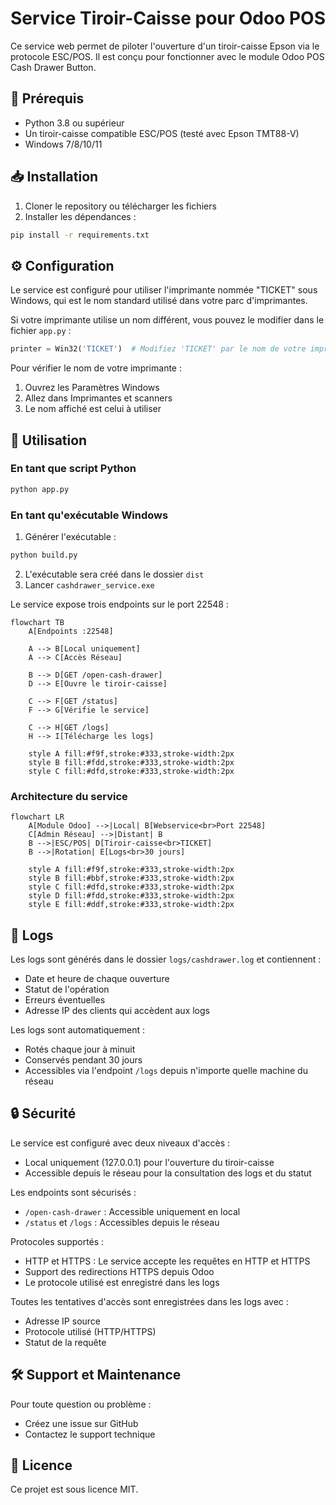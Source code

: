 # Service Tiroir-Caisse pour Odoo POS

Ce service web permet de piloter l'ouverture d'un tiroir-caisse Epson via le protocole ESC/POS. Il est conçu pour fonctionner avec le module Odoo POS Cash Drawer Button.

## 🔧 Prérequis

- Python 3.8 ou supérieur
- Un tiroir-caisse compatible ESC/POS (testé avec Epson TMT88-V)
- Windows 7/8/10/11

## 📥 Installation

1. Cloner le repository ou télécharger les fichiers
2. Installer les dépendances :
```bash
pip install -r requirements.txt
```

## ⚙️ Configuration

Le service est configuré pour utiliser l'imprimante nommée "TICKET" sous Windows, qui est le nom standard utilisé dans votre parc d'imprimantes.

Si votre imprimante utilise un nom différent, vous pouvez le modifier dans le fichier `app.py` :
```python
printer = Win32('TICKET')  # Modifiez 'TICKET' par le nom de votre imprimante Windows
```

Pour vérifier le nom de votre imprimante :
1. Ouvrez les Paramètres Windows
2. Allez dans Imprimantes et scanners
3. Le nom affiché est celui à utiliser

## 🚀 Utilisation

### En tant que script Python

```bash
python app.py
```

### En tant qu'exécutable Windows

1. Générer l'exécutable :
```bash
python build.py
```

2. L'exécutable sera créé dans le dossier `dist`
3. Lancer `cashdrawer_service.exe`

Le service expose trois endpoints sur le port 22548 :

```mermaid
flowchart TB
    A[Endpoints :22548]
    
    A --> B[Local uniquement]
    A --> C[Accès Réseau]
    
    B --> D[GET /open-cash-drawer]
    D --> E[Ouvre le tiroir-caisse]
    
    C --> F[GET /status]
    F --> G[Vérifie le service]
    
    C --> H[GET /logs]
    H --> I[Télécharge les logs]

    style A fill:#f9f,stroke:#333,stroke-width:2px
    style B fill:#fdd,stroke:#333,stroke-width:2px
    style C fill:#dfd,stroke:#333,stroke-width:2px
```

### Architecture du service

```mermaid
flowchart LR
    A[Module Odoo] -->|Local| B[Webservice<br>Port 22548]
    C[Admin Réseau] -->|Distant| B
    B -->|ESC/POS| D[Tiroir-caisse<br>TICKET]
    B -->|Rotation| E[Logs<br>30 jours]

    style A fill:#f9f,stroke:#333,stroke-width:2px
    style B fill:#bbf,stroke:#333,stroke-width:2px
    style C fill:#dfd,stroke:#333,stroke-width:2px
    style D fill:#fdd,stroke:#333,stroke-width:2px
    style E fill:#ddf,stroke:#333,stroke-width:2px
```

## 📝 Logs

Les logs sont générés dans le dossier `logs/cashdrawer.log` et contiennent :
- Date et heure de chaque ouverture
- Statut de l'opération
- Erreurs éventuelles
- Adresse IP des clients qui accèdent aux logs

Les logs sont automatiquement :
- Rotés chaque jour à minuit
- Conservés pendant 30 jours
- Accessibles via l'endpoint `/logs` depuis n'importe quelle machine du réseau

## 🔒 Sécurité

Le service est configuré avec deux niveaux d'accès :
- Local uniquement (127.0.0.1) pour l'ouverture du tiroir-caisse
- Accessible depuis le réseau pour la consultation des logs et du statut

Les endpoints sont sécurisés :
- `/open-cash-drawer` : Accessible uniquement en local
- `/status` et `/logs` : Accessibles depuis le réseau

Protocoles supportés :
- HTTP et HTTPS : Le service accepte les requêtes en HTTP et HTTPS
- Support des redirections HTTPS depuis Odoo
- Le protocole utilisé est enregistré dans les logs

Toutes les tentatives d'accès sont enregistrées dans les logs avec :
- Adresse IP source
- Protocole utilisé (HTTP/HTTPS)
- Statut de la requête

## 🛠️ Support et Maintenance

Pour toute question ou problème :
- Créez une issue sur GitHub
- Contactez le support technique

## 📄 Licence

Ce projet est sous licence MIT.
